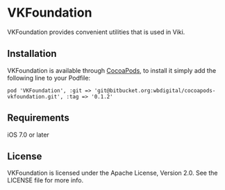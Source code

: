 # VKFoundation

VKFoundation provides convenient utilities that is used in Viki.

## Installation

VKFoundation is available through [CocoaPods](http://cocoapods.org), to install
it simply add the following line to your Podfile:

    pod 'VKFoundation', :git => 'git@bitbucket.org:wbdigital/cocoapods-vkfoundation.git', :tag => '0.1.2'

## Requirements

iOS 7.0 or later

## License

VKFoundation is licensed under the Apache License, Version 2.0. See the LICENSE file for more info.